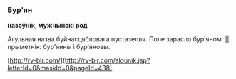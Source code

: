 ### Бур'ян
**назоўнік, мужчынскі род**

Агульная назва буйнасцябловага пустазелля. Поле зарасло бур'яном. || прыметнік: бур'янны і бур'яновы.

<a rel="author">[http://rv-blr.com/](http://rv-blr.com/slounik.jsp?letterId=0&maskId=0&pageId=438)</a>

